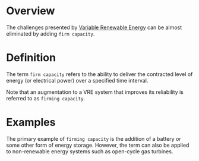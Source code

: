 # Overview
The challenges presented by [Variable Renewable Energy](VRE.md) can be almost eliminated by adding `firm capacity`.  

# Definition
The term `firm capacity` refers to the ability to deliver the contracted level of energy (or electrical power) over a specified time interval.

Note that an augmentation to a VRE system that improves its reliability is referred to as `firming capacity`. 

# Examples
The primary example of `firming capacity` is the addition of a battery or some other form of energy storage. However, the term can also be applied to non-renewable energy systems such as open-cycle gas turbines.



